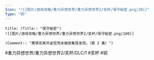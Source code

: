 ```yaml
---
Icon: "![[图片/游戏攻略/重力异想世界/重力异想世界2/奖杯/保守秘密.png|30]]"
Type: "铜"
---
```

```ad-common-bronze-trophy
title: (Title:: "保守秘密")
![[图片/游戏攻略/重力异想世界/重力异想世界2/奖杯/保守秘密.png|100]]

(Comment:: "赛琪亚离开迷宫而未被收集怪发现。（第 2 集）")
```

#重力异想世界/重力异想世界2/奖杯/DLC/1 #奖杯 #铜

